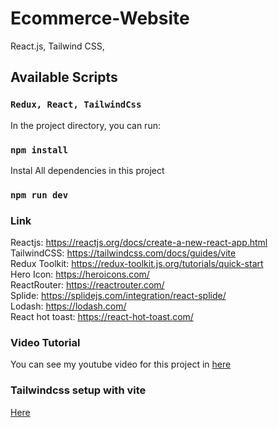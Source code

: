 # Ecommerce-Website
React.js, Tailwind CSS, 
## Available Scripts
### `Redux, React, TailwindCss`  
In the project directory, you can run:

### `npm install`

Instal All dependencies in this project

### `npm run dev`

### Link

Reactjs: https://reactjs.org/docs/create-a-new-react-app.html  
TailwindCSS: https://tailwindcss.com/docs/guides/vite  
Redux Toolkit: https://redux-toolkit.js.org/tutorials/quick-start  
Hero Icon: https://heroicons.com/  
ReactRouter: https://reactrouter.com/  
Splide: https://splidejs.com/integration/react-splide/  
Lodash: https://lodash.com/  
React hot toast: https://react-hot-toast.com/


### Video Tutorial

You can see my youtube video for this project in [here](https://www.youtube.com/watch?v=QnykUEqAVoc&t=2770s)  
### Tailwindcss setup with vite
[Here](https://tailwindcss.com/docs/guides/vite)
